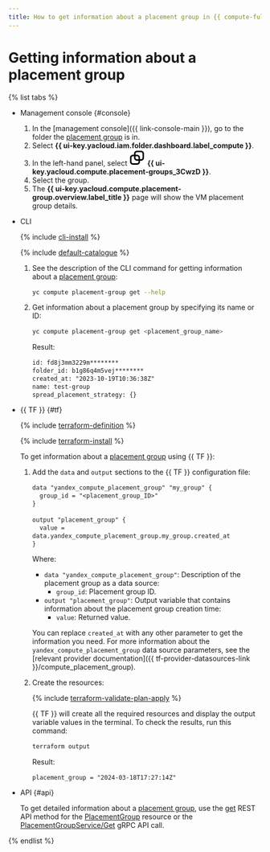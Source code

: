 ```yaml
---
title: How to get information about a placement group in {{ compute-full-name }}
---
```


# Getting information about a placement group

{% list tabs %}

- Management console {#console}

  1. In the [management console]({{ link-console-main }}), go to the folder the [placement group](../../concepts/placement-groups.md) is in.
  1. Select **{{ ui-key.yacloud.iam.folder.dashboard.label_compute }}**.
  1. In the left-hand panel, select ![image](../../../_assets/console-icons/copy-transparent.svg) **{{ ui-key.yacloud.compute.placement-groups_3CwzD }}**.
  1. Select the group.
  1. The **{{ ui-key.yacloud.compute.placement-group.overview.label_title }}** page will show the VM placement group details.

- CLI

  {% include [cli-install](../../../_includes/cli-install.md) %}

  {% include [default-catalogue](../../../_includes/default-catalogue.md) %}

  1. See the description of the CLI command for getting information about a [placement group](../../concepts/placement-groups.md):

      ```bash
      yc compute placement-group get --help
      ```

  1. Get information about a placement group by specifying its name or ID:

      ```bash
      yc compute placement-group get <placement_group_name>
      ```

      Result:

      ```text
      id: fd8j3mm3229m********
      folder_id: b1g86q4m5vej********
      created_at: "2023-10-19T10:36:38Z"
      name: test-group
      spread_placement_strategy: {}
      ```

- {{ TF }} {#tf}

  {% include [terraform-definition](../../../_tutorials/_tutorials_includes/terraform-definition.md) %}

  {% include [terraform-install](../../../_includes/terraform-install.md) %}

  To get information about a [placement group](../../concepts/placement-groups.md) using {{ TF }}:

  1. Add the `data` and `output` sections to the {{ TF }} configuration file:

      ```hcl
      data "yandex_compute_placement_group" "my_group" {
        group_id = "<placement_group_ID>"
      }

      output "placement_group" {
        value = data.yandex_compute_placement_group.my_group.created_at
      }
      ```

      Where:

      * `data "yandex_compute_placement_group"`: Description of the placement group as a data source:
        * `group_id`: Placement group ID.
      * `output "placement_group"`: Output variable that contains information about the placement group creation time:
        * `value`: Returned value.

      You can replace `created_at` with any other parameter to get the information you need. For more information about the `yandex_compute_placement_group` data source parameters, see the [relevant provider documentation]({{ tf-provider-datasources-link }}/compute_placement_group).

  1. Create the resources:

      {% include [terraform-validate-plan-apply](../../../_tutorials/_tutorials_includes/terraform-validate-plan-apply.md) %}

      {{ TF }} will create all the required resources and display the output variable values in the terminal. To check the results, run this command:

      ```bash
      terraform output
      ```

      Result:

      ```text
      placement_group = "2024-03-18T17:27:14Z"
      ```

- API {#api}

  To get detailed information about a [placement group](../../concepts/placement-groups.md), use the [get](../../api-ref/PlacementGroup/get.md) REST API method for the [PlacementGroup](../../api-ref/PlacementGroup/index.md) resource or the [PlacementGroupService/Get](../../api-ref/grpc/PlacementGroup/get.md) gRPC API call.

{% endlist %}

